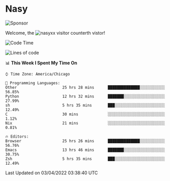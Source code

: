 # Nasy

<!--
<p align="center">
<img height="200" src="https://github-readme-stats.vercel.app/api?username=nasyxx&count_private=true&show_icons=true&theme=dracula&include_all_commits=true"/>
<img height="200" src="https://github-readme-stats.vercel.app/api/top-langs/?username=nasyxx&theme=dracula&hide=html,jupyter+notebook&count_private=true&show_icons=true"/>
</p>

  
----------------
-->

![Sponsor](https://img.shields.io/static/v1.svg?label=Sponsor&message=%E2%9D%A4&logo=GitHub&style=flat&color=pink)
 
Welcome, the ![nasyxx visitor counter](https://count.getloli.com/get/@nasyxx?theme=rule34)th vistor!
 
<!--START_SECTION:waka-->
![Code Time](http://img.shields.io/badge/Code%20Time-2%2C138%20hrs%2012%20mins-blue)

![Lines of code](https://img.shields.io/badge/From%20Hello%20World%20I%27ve%20Written-5%20Million%20lines%20of%20code-blue)

📊 **This Week I Spent My Time On** 

```text
⌚︎ Time Zone: America/Chicago

💬 Programming Languages: 
Other                    25 hrs 28 mins      ██████████████░░░░░░░░░░░   56.85% 
Python                   12 hrs 32 mins      ███████░░░░░░░░░░░░░░░░░░   27.99% 
sh                       5 hrs 35 mins       ███░░░░░░░░░░░░░░░░░░░░░░   12.49% 
C                        30 mins             ░░░░░░░░░░░░░░░░░░░░░░░░░   1.12% 
Nix                      21 mins             ░░░░░░░░░░░░░░░░░░░░░░░░░   0.81%

🔥 Editors: 
Browser                  25 hrs 26 mins      ██████████████░░░░░░░░░░░   56.76% 
Emacs                    13 hrs 46 mins      ███████░░░░░░░░░░░░░░░░░░   30.75% 
Zsh                      5 hrs 35 mins       ███░░░░░░░░░░░░░░░░░░░░░░   12.49%

```


 Last Updated on 03/04/2022 03:38:40 UTC
<!--END_SECTION:waka-->

<!-- ![visitors](https://visitor-badge.laobi.icu/badge?page_id=nasyxx.nasyxx) -->
